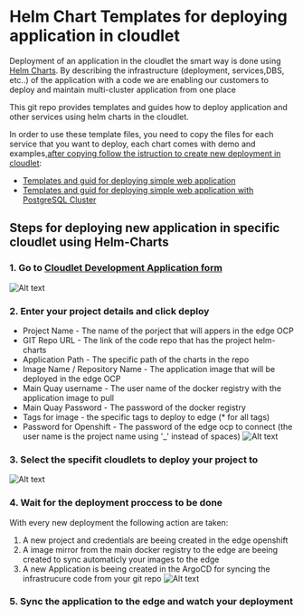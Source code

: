# Helm Chart Templates for deploying application in cloudlet
Deployment of an application in the cloudlet the smart way is done using [Helm Charts](https://helm.sh/docs/topics/charts/).
By describing the infrastructure (deployment, services,DBS, etc..) of the application with a code we are enabling our customers to deploy and maintain multi-cluster application from one place

This git repo provides templates and guides how to deploy application and other services using helm charts in the cloudlet.

In order to use these template files, you need to copy the files for each service that you want to deploy, each chart comes with demo and examples,[after copying follow the istruction to create new deployment in cloudlet](#Steps-for-deploying-new-application-in-specific-cloudlet-using-Helm-Charts):
* [Templates and guid for deploying simple web application](https://github.com/yakirnadav/CloudletTemplates/tree/master/charts/webapp)
* [Templates and guid for deploying simple web application with PostgreSQL Cluster](https://github.com/yakirnadav/CloudletTemplates/tree/master/charts/PostgreSQL%20Cluster)


## Steps for deploying new application in specific cloudlet using Helm-Charts
### 1. Go to [Cloudlet Development Application form](http://devel.cloudlet-dev.com:8080)
![Alt text](https://github.com/yakirnadav/CloudletTemplates/blob/master/img/Image1.png?raw=true)
### 2. Enter your project details and click deploy
* Project Name - The name of the porject that will appers in the edge OCP
* GIT Repo URL - The link of the code repo that has the project helm-charts
* Application Path - The specific path of the charts in the repo
* Image Name / Repository Name - The application image that will be deployed in the edge OCP
* Main Quay username - The user name of the docker registry with the application image to pull
* Main Quay Password - The password of the docker registry
* Tags for image - the specific tags to deploy to edge (* for all tags)
* Password for Openshift - The password of the edge ocp to connect (the user name is the project name using '_' instead of spaces)
![Alt text](https://github.com/yakirnadav/CloudletTemplates/blob/master/img/Image2.png?raw=true)
### 3. Select the specifit cloudlets to deploy your project to
![Alt text](https://github.com/yakirnadav/CloudletTemplates/blob/master/img/Image3.png?raw=true)
### 4. Wait for the deployment proccess to be done
With every new deployment the following action are taken:
1. A new project and credentials are beeing created in the edge openshift
2. A image mirror from the main docker registry to the edge are beeing created to sync automaticly your images to the edge
3. A new Application is beeing created in the ArgoCD for syncing the infrastrucure code from your git repo
![Alt text](https://github.com/yakirnadav/CloudletTemplates/blob/master/img/Image4.png?raw=true)
### 5. Sync the application to the edge and watch your deployment 
